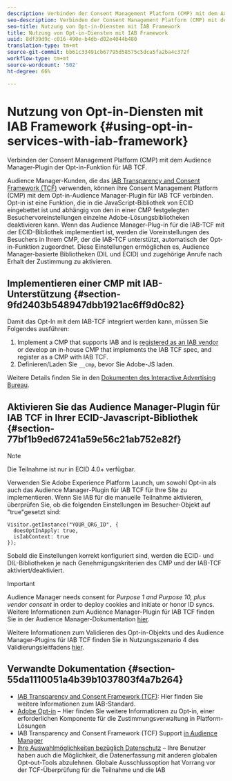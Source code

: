 ```yaml
---
description: Verbinden der Consent Management Platform (CMP) mit dem Audience Manager-Plugin der Opt-in-Funktion für das IAB Transparency and Consent Framework (TCF).
seo-description: Verbinden der Consent Management Platform (CMP) mit dem Audience Manager-Plugin für IAB Transparency and Consent Framework (TCF).
seo-title: Nutzung von Opt-in-Diensten mit IAB Framework
title: Nutzung von Opt-in-Diensten mit IAB Framework
uuid: 8df39d9c-c016-490e-b4db-d02e4044b480
translation-type: tm+mt
source-git-commit: bb61c33491cb67795d58575c5dca5fa2ba4c372f
workflow-type: tm+mt
source-wordcount: '502'
ht-degree: 66%

---
```



# Nutzung von Opt-in-Diensten mit IAB Framework {#using-opt-in-services-with-iab-framework}

Verbinden der Consent Management Platform (CMP) mit dem Audience Manager-Plugin der Opt-in-Funktion für IAB TCF.

Audience Manager-Kunden, die das [IAB Transparency and Consent Framework (TCF)](https://iabtechlab.com/standards/gdpr-transparency-and-consent-framework/) verwenden, können ihre Consent Management Platform (CMP) mit dem Opt-in-Audience Manager-Plugin für IAB TCF verbinden. Opt-in ist eine Funktion, die in die JavaScript-Bibliothek von ECID eingebettet ist und abhängig von den in einer CMP festgelegten Besuchervoreinstellungen einzelne Adobe-Lösungsbibliotheken deaktivieren kann. Wenn das Audience Manager-Plug-in für die IAB-TCF mit der ECID-Bibliothek implementiert ist, werden die Voreinstellungen des Besuchers in Ihrem CMP, der die IAB-TCF unterstützt, automatisch der Opt-in-Funktion zugeordnet. Diese Einstellungen ermöglichen es, Audience Manager-basierte Bibliotheken (DIL und ECID) und zugehörige Anrufe nach Erhalt der Zustimmung zu aktivieren.

## Implementieren einer CMP mit IAB-Unterstützung {#section-9fd2403b548947dbb1921ac6ff9d0c82}

Damit das Opt-In mit dem IAB-TCF integriert werden kann, müssen Sie Folgendes ausführen:

1. Implement a CMP that supports IAB and is [registered as an IAB vendor](https://vendorlist.consensu.org/vendorlist.json) or develop an in-house CMP that implements the IAB TCF spec, and register as a CMP with IAB TCF.
1. Definieren/Laden Sie `__cmp`, bevor Sie Adobe-JS laden.

Weitere Details finden Sie in den [Dokumenten des Interactive Advertising Bureau](https://github.com/InteractiveAdvertisingBureau/GDPR-Transparency-and-Consent-Framework/blob/master/v1.1%20Implementation%20Guidelines.md).

## Aktivieren Sie das Audience Manager-Plugin für IAB TCF in Ihrer ECID-Javascript-Bibliothek {#section-77bf1b9ed67241a59e56c21ab752e82f}

>[!NOTE]
>
>Die Teilnahme ist nur in ECID 4.0+ verfügbar.

Verwenden Sie Adobe Experience Platform Launch, um sowohl Opt-in als auch das Audience Manager-Plugin für IAB TCF für Ihre Site zu implementieren. Wenn Sie IAB für die manuelle Teilnahme aktivieren, überprüfen Sie, ob die folgenden Einstellungen im Besucher-Objekt auf &quot;true&quot;gesetzt sind:

```
Visitor.getInstance("YOUR_ORG_ID", {  
  doesOptInApply: true,   
  isIabContext: true   
});
```

Sobald die Einstellungen korrekt konfiguriert sind, werden die ECID- und DIL-Bibliotheken je nach Genehmigungskriterien des CMP und der IAB-TCF aktiviert/deaktiviert.

>[!IMPORTANT]
>
>Audience Manager needs consent for *Purpose 1 and Purpose 10, plus vendor consent* in order to deploy cookies and initiate or honor ID syncs. Weitere Informationen zum Audience Manager-Plugin für IAB TCF finden Sie in der Audience Manager-Dokumentation [hier](https://docs.adobe.com/content/help/de-DE/audience-manager/user-guide/overview/data-privacy/consent-management/aam-iab-plugin.html).

Weitere Informationen zum Validieren des Opt-in-Objekts und des Audience Manager-Plugins für IAB TCF finden Sie in Nutzungsszenario 4 des Validierungsleitfadens [hier](../../implementation-guides/opt-in-service/testing-optin-and-iab-plugin.md#section-ca5c6f92fbdf4fd29b4acb6b644efbd0).

## Verwandte Dokumentation {#section-55da1110051a4b39b1037803f4a7b264}

* [IAB Transparency and Consent Framework (TCF)](https://iabtechlab.com/standards/gdpr-transparency-and-consent-framework/): Hier finden Sie weitere Informationen zum IAB-Standard.
* [Adobe Opt-in](../../implementation-guides/opt-in-service/optin-overview.md#concept-f9b5db0d27a245fbadd3e19162319360) – Hier finden Sie weitere Informationen zu Opt-in, einer erforderlichen Komponente für die Zustimmungsverwaltung in Platform-Lösungen
* IAB Transparency and Consent Framework (TCF) Support [in Audience Manager](https://docs.adobe.com/content/help/de-DE/audience-manager/user-guide/overview/data-privacy/consent-management/aam-iab-plugin.html)
* [Ihre Auswahlmöglichkeiten bezüglich Datenschutz](https://www.adobe.com/de/privacy/opt-out.html#customeruse) – Ihre Benutzer haben auch die Möglichkeit, die Datenerfassung mit anderen globalen Opt-out-Tools abzulehnen. Globale Ausschlussoption hat Vorrang vor der TCF-Überprüfung für die Teilnahme und die IAB

